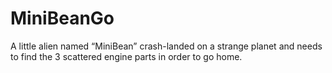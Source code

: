 # MiniBeanGo
A little alien named “MiniBean” crash-landed on a strange planet and needs to find the 3 scattered engine parts in order to go home.
